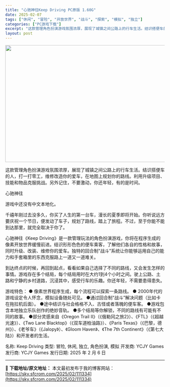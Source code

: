 ```yaml
---
title: "心驰神往Keep Driving PC原版 1.60G"
date: 2025-02-07
tags: ["休闲", "冒险", "开放世界", "战斗", "探索", "模拟", "独立"]
categories: ["PC游戏下载"]
excerpt: "这款管理角色扮演游戏氛围浓厚，展现了城镇之间公路上的行车生活。结识搭便车的人，打一打零工，维修改造你的爱车，在地图上规划你的路线。利用升级项目、技能和物品克服挑战。另外记住，不要激动，你还年轻，有的是时间。 心驰神往 游戏中还没有中文本地化。 千禧年刚过去没多久，你买了人生的第一台车，漫长的夏季即将&hellip;"
layout: post
---
```


<img class="aligncenter size-full wp-image-111335" src="https://sky.sfcrom.com/wp-content/uploads/2025/02/2025020706525887.webp" alt="" width="660" height="370" />

这款管理角色扮演游戏氛围浓厚，展现了城镇之间公路上的行车生活。结识搭便车的人，打一打零工，维修改造你的爱车，在地图上规划你的路线。利用升级项目、技能和物品克服挑战。另外记住，不要激动，你还年轻，有的是时间。

心驰神往

游戏中还没有中文本地化。

千禧年刚过去没多久，你买了人生的第一台车，漫长的夏季即将开始。你听说远方要庆祝一个节日，便发动了车子，规划了路线，踏上了旅程。不过，至于你能不能到达那里，就完全取决于你了。

心驰神往《Keep Driving》是一款管理玩法的角色扮演游戏，你将在程序生成的像素开放世界缓慢前进。结识形形色色的便车乘客，了解他们各自的性格和故事，同时升级、改装、维修你的爱车。独特的回合制“战斗”系统让你能够运用自己的能力和手套箱里的东西克服路上一道又一道难关。

到达终点的时候，再回到起点，看看如果自己选择了不同的路线，又会发生怎样的事情。游戏存在多个结局，每个结局用时在大约1到4个小时之间。驶上公路、土路和宁静的乡村道路，沉浸其中，感受行车的乐趣。你还年轻，不需要患得患失。

游戏特色：
● 像素世界程序生成，每个流程可以探索一条路线。
● 2000年代的游戏设定令人怀念，模拟设备随处可见。
●通过回合制“战斗”解决问题（比如卡在拖拉机后面）。
●途中结识与社会格格不入、古怪或者落魄的便车客。
●游戏包含本地独立乐队创作的绝妙音轨。
●多个结局等你解锁，不同的路线有可能有不同的故事。
●部分灵感来自《Oregon Trail II》（《俄勒冈之旅2》）、《FTL》（《超越光速》）、《Two Lane Blacktop》（《双车道柏油路》）、《Paris Texas》（《巴黎，德州》）、《老爷车》（《Jalopy》）、《Gloom Haven》、《The 7th Continent》（《第七大陆》）和开发者的生活。

名称: Keep Driving
类型: 冒险, 休闲, 独立, 角色扮演, 模拟
开发商: YCJY Games
发行商: YCJY Games
发行日期: 2025 年 2 月 6 日

---
📖 **下载地址/原文地址：** 本文最初发布于我的博客网站：[https://sky.sfcrom.com/2025/02/111334](https://sky.sfcrom.com/2025/02/111334)
